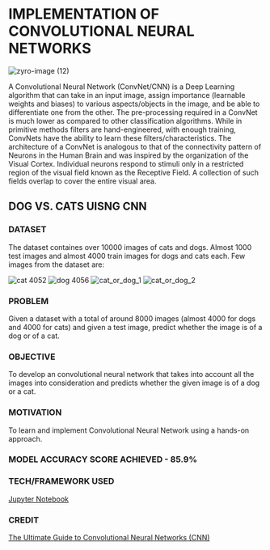 # IMPLEMENTATION OF CONVOLUTIONAL NEURAL NETWORKS


![zyro-image (12)](https://user-images.githubusercontent.com/94697656/204496578-367946c2-a4b8-4358-b3e0-8f881436501e.png)


A Convolutional Neural Network (ConvNet/CNN) is a Deep Learning algorithm that can take in an input image, assign importance (learnable weights and biases) to various aspects/objects in the image, and be able to differentiate one from the other. The pre-processing required in a ConvNet is much lower as compared to other classification algorithms. While in primitive methods filters are hand-engineered, with enough training, ConvNets have the ability to learn these filters/characteristics. The architecture of a ConvNet is analogous to that of the connectivity pattern of Neurons in the Human Brain and was inspired by the organization of the Visual Cortex. Individual neurons respond to stimuli only in a restricted region of the visual field known as the Receptive Field. A collection of such fields overlap to cover the entire visual area.


## DOG VS. CATS UISNG CNN
### DATASET
The dataset containes over 10000 images of cats and dogs. Almost 1000 test images and almost 4000 train images for dogs and cats each.
Few images from the dataset are:

![cat 4052](https://user-images.githubusercontent.com/94697656/204501232-e805c236-615d-4570-bdcc-ee5d9a840bc0.jpg)
![dog 4056](https://user-images.githubusercontent.com/94697656/204501295-c8fd8f0c-0292-43a6-a40e-616aa0f73892.jpg)
![cat_or_dog_1](https://user-images.githubusercontent.com/94697656/204503341-74773b18-2bcf-4eb0-9755-0a21366fa24f.jpg)
![cat_or_dog_2](https://user-images.githubusercontent.com/94697656/204503113-fe9a139f-db6b-4fe4-ba00-48adf83aca28.jpg)


### PROBLEM
Given a dataset with a total of around 8000 images (almost 4000 for dogs and 4000 for cats) and given a test image, predict whether the image is of a dog or of a cat.

### OBJECTIVE
To develop an convolutional neural network that takes into account all the images into consideration and predicts whether the given image is of a dog or a cat.

### MOTIVATION
To learn and implement Convolutional Neural Network using a hands-on approach.

### MODEL ACCURACY SCORE ACHIEVED - 85.9%

### TECH/FRAMEWORK USED
[Jupyter Notebook](https://jupyter.org/)

### CREDIT
[The Ultimate Guide to Convolutional Neural Networks (CNN)](https://www.superdatascience.com/blogs/the-ultimate-guide-to-convolutional-neural-networks-cnn)

